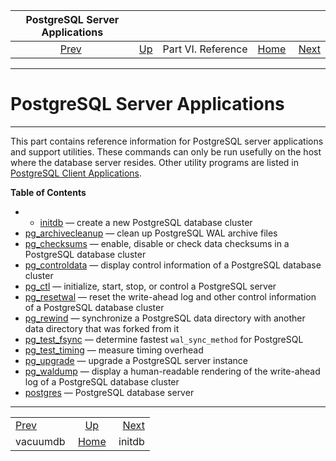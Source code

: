 <!--?xml version="1.0" encoding="UTF-8" standalone="no"?-->

|     PostgreSQL Server Applications    |                                           |                    |                                                       |                                   |
| :-----------------------------------: | :---------------------------------------- | :----------------: | ----------------------------------------------------: | --------------------------------: |
| [Prev](app-vacuumdb.html "vacuumdb")  | [Up](reference.html "Part VI. Reference") | Part VI. Reference | [Home](index.html "PostgreSQL 17devel Documentation") |  [Next](app-initdb.html "initdb") |

***

# PostgreSQL Server Applications

***

This part contains reference information for PostgreSQL server applications and support utilities. These commands can only be run usefully on the host where the database server resides. Other utility programs are listed in [PostgreSQL Client Applications](reference-client.html "PostgreSQL Client Applications").

**Table of Contents**

  * *   [initdb](app-initdb.html) — create a new PostgreSQL database cluster
  * [pg\_archivecleanup](pgarchivecleanup.html) — clean up PostgreSQL WAL archive files
  * [pg\_checksums](app-pgchecksums.html) — enable, disable or check data checksums in a PostgreSQL database cluster
  * [pg\_controldata](app-pgcontroldata.html) — display control information of a PostgreSQL database cluster
  * [pg\_ctl](app-pg-ctl.html) — initialize, start, stop, or control a PostgreSQL server
  * [pg\_resetwal](app-pgresetwal.html) — reset the write-ahead log and other control information of a PostgreSQL database cluster
  * [pg\_rewind](app-pgrewind.html) — synchronize a PostgreSQL data directory with another data directory that was forked from it
  * [pg\_test\_fsync](pgtestfsync.html) — determine fastest `wal_sync_method` for PostgreSQL
  * [pg\_test\_timing](pgtesttiming.html) — measure timing overhead
  * [pg\_upgrade](pgupgrade.html) — upgrade a PostgreSQL server instance
  * [pg\_waldump](pgwaldump.html) — display a human-readable rendering of the write-ahead log of a PostgreSQL database cluster
  * [postgres](app-postgres.html) — PostgreSQL database server

***

|                                       |                                                       |                                   |
| :------------------------------------ | :---------------------------------------------------: | --------------------------------: |
| [Prev](app-vacuumdb.html "vacuumdb")  |       [Up](reference.html "Part VI. Reference")       |  [Next](app-initdb.html "initdb") |
| vacuumdb                              | [Home](index.html "PostgreSQL 17devel Documentation") |                            initdb |
